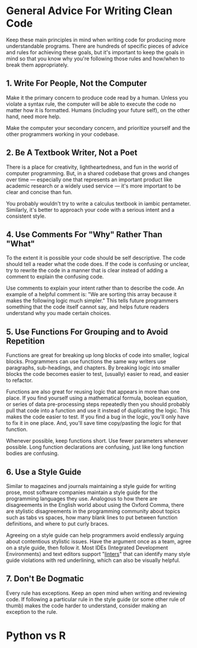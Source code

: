 # General Advice For Writing Clean Code

Keep these main principles in mind when writing code for producing more understandable programs. There are hundreds of specific pieces of advice and rules for achieving these goals, but it's important to keep the goals in mind so that you know why you're following those rules and how/when to break them appropriately.

## 1. Write For People, Not the Computer

Make it the primary concern to produce code read by a human. Unless you violate a syntax rule, the computer will be able to execute the code no matter how it is formatted. Humans (including your future self), on the other hand, need more help.

Make the computer your secondary concern, and prioritize yourself and the other programmers working in your codebase.

## 2. Be A Textbook Writer, Not a Poet

There is a place for creativity, lightheartedness, and fun in the world of computer programming. But, in a shared codebase that grows and changes over time — especially one that represents an important product like academic research or a widely used service — it's more important to be clear and concise than fun. 

You probably wouldn't try to write a calculus textbook in iambic pentameter. Similarly, it's better to approach your code with a serious intent and a consistent style. 

## 4. Use Comments For "Why" Rather Than "What"

To the extent it is possible your code should be self descriptive. The code should tell a reader what the code does. If the code is confusing or unclear, try to rewrite the code in a manner that is clear instead of adding a comment to explain the confusing code.

Use comments to explain your intent rather than to describe the code. An example of a helpful comment is: "We are sorting this array because it makes the following logic much simpler." This tells future programmers something that the code itself cannot say, and helps future readers understand why you made certain choices.

## 5. Use Functions For Grouping and to Avoid Repetition

Functions are great for breaking up long blocks of code into smaller, logical blocks. Programmers can use functions the same way writers use paragraphs, sub-headings, and chapters. By breaking logic into smaller blocks the code becomes easier to test, (usually) easier to read, and easier to refactor. 

Functions are also great for reusing logic that appears in more than one place. If you find yourself using a mathematical formula, boolean equation, or series of data pre-processing steps repeatedly then you should probably pull that code into a function and use it instead of duplicating the logic. This makes the code easier to test. If you find a bug in the logic, you'll only have to fix it in one place. And, you'll save time copy/pasting the logic for that function.

Whenever possible, keep functions short. Use fewer parameters whenever possible. Long function declarations are confusing, just like long function bodies are confusing.

## 6. Use a Style Guide

Similar to magazines and journals maintaining a style guide for writing prose, most software companies maintain a style guide for the programming languages they use. Analogous to how there are disagreements in the English world about using the Oxford Comma, there are stylistic disagreements in the programming community about topics such as tabs vs spaces, how many blank lines to put between function definitions, and where to put curly braces.

Agreeing on a style guide can help programmers avoid endlessly arguing about contentious stylistic issues. Have the argument once as a team, agree on a style guide, then follow it. Most IDEs (Integrated Development Environments) and text editors support "[linters](https://en.wikipedia.org/wiki/Lint_(software))" that can identify many style guide violations with red underlining, which can also be visually helpful.

## 7. Don't Be Dogmatic

Every rule has exceptions. Keep an open mind when writing and reviewing code. If following a particular rule in the style guide (or some other rule of thumb) makes the code harder to understand, consider making an exception to the rule. 

# Python vs R 

